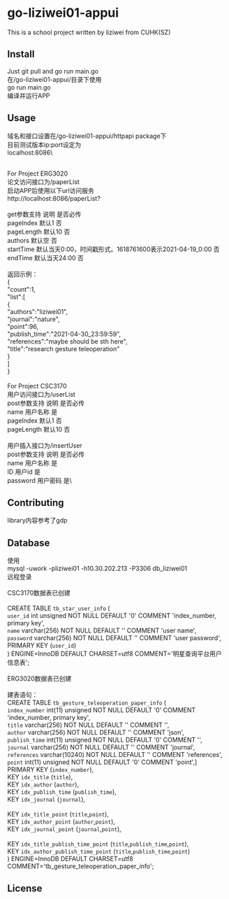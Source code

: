 # go-liziwei01-appui

This is a school project written by liziwei from CUHK(SZ)

## Install

Just git pull and go run main.go\
在/go-liziwei01-appui/目录下使用\
go run main.go\
编译并运行APP

## Usage


域名和接口设置在/go-liziwei01-appui/httpapi package下\
目前测试版本ip:port设定为\
localhost:8086\

\
For Project ERG3020\
论文访问接口为/paperList\
启动APP后使用以下url访问服务\
http://localhost:8086/paperList?\
\
get参数支持       说明                                                  是否必传\
pageIndex       默认1                                                    否\
pageLength      默认10                                                   否\
authors         默认空                                                   否\
startTime       默认当天0:00，时间戳形式。1618761600表示2021-04-19_0:00      否\
endTime         默认当天24:00                                             否\
\
返回示例：\
{\
    "count":1,\
    "list":[\
        {\
            "authors":"liziwei01",\
            "journal":"nature",\
            "point":96,\
            "publish_time":"2021-04-30_23:59:59",\
            "references":"maybe should be sth here",\
            "title":"research gesture teleoperation"\
        }\
    ]\
}\
\
For Project CSC3170\
用户访问接口为/userList\
post参数支持     说明      是否必传\
name            用户名称     是\
pageIndex       默认1       否\
pageLength      默认10      否\
\
用户插入接口为/insertUser\
post参数支持     说明      是否必传\
name          用户名称     是\
ID            用户id      是\
password      用户密码     是\

## Contributing

library内容参考了gdp

## Database

使用\
mysql -uwork -pliziwei01 -h10.30.202.213 -P3306 db_liziwei01\
远程登录\
\
CSC3170数据表已创建\
\
CREATE TABLE `tb_star_user_info` (\
  `user_id` int unsigned NOT NULL DEFAULT '0' COMMENT 'index_number, primary key',\
  `name` varchar(256) NOT NULL DEFAULT '' COMMENT 'user name',\
  `password` varchar(256) NOT NULL DEFAULT '' COMMENT 'user password',\
  PRIMARY KEY (`user_id`)\
) ENGINE=InnoDB DEFAULT CHARSET=utf8 COMMENT='明星查询平台用户信息表';\
\
ERG3020数据表已创建\
\
建表语句：\
CREATE TABLE `tb_gesture_teleoperation_paper_info` (\
  `index_number` int(11) unsigned NOT NULL DEFAULT '0' COMMENT 'index_number, primary key',\
  `title` varchar(256) NOT NULL DEFAULT '' COMMENT '',\
  `author` varchar(256) NOT NULL DEFAULT '' COMMENT 'json',\
  `publish_time` int(11) unsigned NOT NULL DEFAULT '0' COMMENT '',\
  `journal` varchar(256) NOT NULL DEFAULT '' COMMENT 'journal',\
  `references` varchar(10240) NOT NULL DEFAULT '' COMMENT 'references',\
  `point` int(11) unsigned NOT NULL DEFAULT '0' COMMENT 'point',]\
  PRIMARY KEY (`index_number`),\
  KEY `idx_title` (`title`),\
  KEY `idx_author` (`author`),\
  KEY `idx_publish_time` (`publish_time`),\
  KEY `idx_journal` (`journal`),\
\
  KEY `idx_title_point` (`title`,`point`),\
  KEY `idx_author_point` (`author`,`point`),\
  KEY `idx_journal_point` (`journal`,`point`),\
\
  KEY `idx_title_publish_time_point` (`title`,`publish_time`,`point`),\
  KEY `idx_author_publish_time_point` (`title`,`publish_time`,`point`)\
) ENGINE=InnoDB DEFAULT CHARSET=utf8 COMMENT='tb_gesture_teleoperation_paper_info';

## License

```
